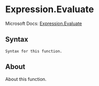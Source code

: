 ---
---

# Expression.Evaluate

Microsoft Docs: [Expression.Evaluate](https://docs.microsoft.com/en-us/powerquery-m/expression-evaluate)

## Syntax

```
Syntax for this function.
```

## About

About this function.

